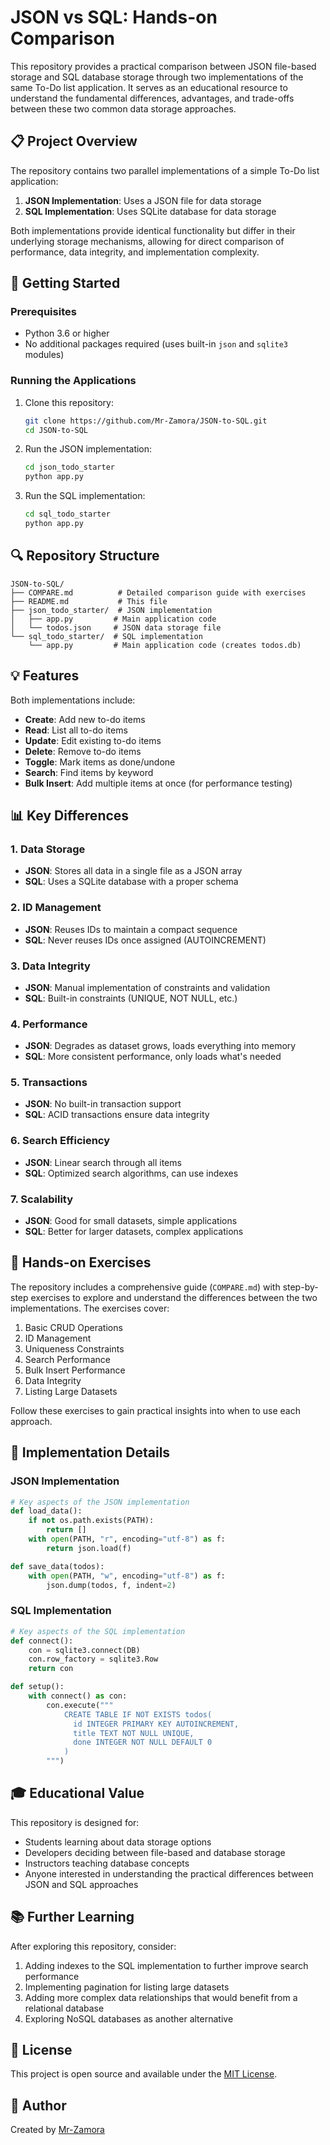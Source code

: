 # JSON vs SQL: Hands-on Comparison

This repository provides a practical comparison between JSON file-based storage and SQL database storage through two implementations of the same To-Do list application. It serves as an educational resource to understand the fundamental differences, advantages, and trade-offs between these two common data storage approaches.

## 📋 Project Overview

The repository contains two parallel implementations of a simple To-Do list application:

1. **JSON Implementation**: Uses a JSON file for data storage
2. **SQL Implementation**: Uses SQLite database for data storage

Both implementations provide identical functionality but differ in their underlying storage mechanisms, allowing for direct comparison of performance, data integrity, and implementation complexity.

## 🚀 Getting Started

### Prerequisites

- Python 3.6 or higher
- No additional packages required (uses built-in `json` and `sqlite3` modules)

### Running the Applications

1. Clone this repository:
   ```bash
   git clone https://github.com/Mr-Zamora/JSON-to-SQL.git
   cd JSON-to-SQL
   ```

2. Run the JSON implementation:
   ```bash
   cd json_todo_starter
   python app.py
   ```

3. Run the SQL implementation:
   ```bash
   cd sql_todo_starter
   python app.py
   ```

## 🔍 Repository Structure

```
JSON-to-SQL/
├── COMPARE.md          # Detailed comparison guide with exercises
├── README.md           # This file
├── json_todo_starter/  # JSON implementation
│   ├── app.py         # Main application code
│   └── todos.json     # JSON data storage file
└── sql_todo_starter/  # SQL implementation
    └── app.py         # Main application code (creates todos.db)
```

## 💡 Features

Both implementations include:

- **Create**: Add new to-do items
- **Read**: List all to-do items
- **Update**: Edit existing to-do items
- **Delete**: Remove to-do items
- **Toggle**: Mark items as done/undone
- **Search**: Find items by keyword
- **Bulk Insert**: Add multiple items at once (for performance testing)

## 📊 Key Differences

### 1. Data Storage
- **JSON**: Stores all data in a single file as a JSON array
- **SQL**: Uses a SQLite database with a proper schema

### 2. ID Management
- **JSON**: Reuses IDs to maintain a compact sequence
- **SQL**: Never reuses IDs once assigned (AUTOINCREMENT)

### 3. Data Integrity
- **JSON**: Manual implementation of constraints and validation
- **SQL**: Built-in constraints (UNIQUE, NOT NULL, etc.)

### 4. Performance
- **JSON**: Degrades as dataset grows, loads everything into memory
- **SQL**: More consistent performance, only loads what's needed

### 5. Transactions
- **JSON**: No built-in transaction support
- **SQL**: ACID transactions ensure data integrity

### 6. Search Efficiency
- **JSON**: Linear search through all items
- **SQL**: Optimized search algorithms, can use indexes

### 7. Scalability
- **JSON**: Good for small datasets, simple applications
- **SQL**: Better for larger datasets, complex applications

## 📝 Hands-on Exercises

The repository includes a comprehensive guide (`COMPARE.md`) with step-by-step exercises to explore and understand the differences between the two implementations. The exercises cover:

1. Basic CRUD Operations
2. ID Management
3. Uniqueness Constraints
4. Search Performance
5. Bulk Insert Performance
6. Data Integrity
7. Listing Large Datasets

Follow these exercises to gain practical insights into when to use each approach.

## 🧪 Implementation Details

### JSON Implementation

```python
# Key aspects of the JSON implementation
def load_data():
    if not os.path.exists(PATH):
        return []
    with open(PATH, "r", encoding="utf-8") as f:
        return json.load(f)

def save_data(todos):
    with open(PATH, "w", encoding="utf-8") as f:
        json.dump(todos, f, indent=2)
```

### SQL Implementation

```python
# Key aspects of the SQL implementation
def connect():
    con = sqlite3.connect(DB)
    con.row_factory = sqlite3.Row
    return con

def setup():
    with connect() as con:
        con.execute("""
            CREATE TABLE IF NOT EXISTS todos(
              id INTEGER PRIMARY KEY AUTOINCREMENT,
              title TEXT NOT NULL UNIQUE,
              done INTEGER NOT NULL DEFAULT 0
            )
        """)
```

## 🎓 Educational Value

This repository is designed for:

- Students learning about data storage options
- Developers deciding between file-based and database storage
- Instructors teaching database concepts
- Anyone interested in understanding the practical differences between JSON and SQL approaches

## 📚 Further Learning

After exploring this repository, consider:

1. Adding indexes to the SQL implementation to further improve search performance
2. Implementing pagination for listing large datasets
3. Adding more complex data relationships that would benefit from a relational database
4. Exploring NoSQL databases as another alternative

## 📄 License

This project is open source and available under the [MIT License](https://opensource.org/licenses/MIT).

## 👤 Author

Created by [Mr-Zamora](https://github.com/Mr-Zamora)
